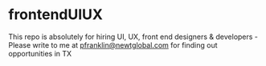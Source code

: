frontendUIUX
============

This repo is absolutely for hiring UI, UX, front end designers &amp; developers - Please write to me at pfranklin@newtglobal.com for finding out opportunities in TX
